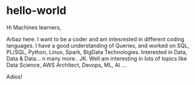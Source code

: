 # hello-world


Hi Machines learners,

Arbaz here.
I want to be a coder and am intesrested in different coding languages.
I have a good understanding of Queries, and worked on SQL, PL/SQL, Python, Linux, Spark, BigData Technologies.
Interested in Data, Data & Data... n many more.. JK.
Well am interesting in lots of topics like Data Science, AWS Architect, Devops, ML, AI ...

Adios!
